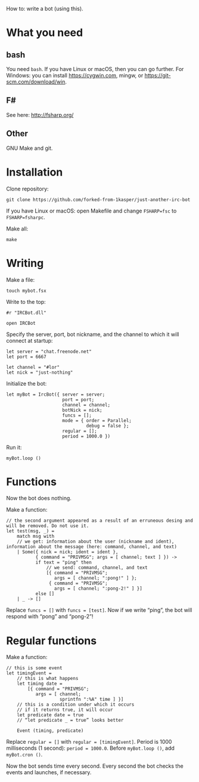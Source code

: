 How to: write a bot (using this).

# What you need

## bash

You need `bash`.
If you have Linux or macOS, then you can go further.
For Windows: you can install https://cygwin.com, mingw, or https://git-scm.com/download/win.

## F#

See here: http://fsharp.org/

## Other

GNU Make and git.

# Installation

Clone repository:
```
git clone https://github.com/forked-from-1kasper/just-another-irc-bot
```

If you have Linux or macOS: open Makefile and change `FSHARP=fsc` to `FSHARP=fsharpc`.

Make all:
```
make
```

# Writing
Make a file:
```
touch mybot.fsx
```

Write to the top:
```
#r "IRCBot.dll"

open IRCBot
```

Specify the server, port, bot nickname, and the channel to which it will connect at startup:
```
let server = "chat.freenode.net"
let port = 6667

let channel = "#lor"
let nick = "just-nothing"
```

Initialize the bot:
```
let myBot = IrcBot({ server = server;
                     port = port;
                     channel = channel;
                     botNick = nick;
                     funcs = [];
                     mode = { order = Parallel;
                              debug = false };
                     regular = [];
                     period = 1000.0 })
```

Run it:
```
myBot.loop ()
```

# Functions
Now the bot does nothing.

Make a function:
```
// the second argument appeared as a result of an erruneous desing and will be removed. Do not use it.
let test(msg, _) =
    match msg with
    // we get: information about the user (nickname and ident), information about the message (here: command, channel, and text)
    | Some({ nick = nick; ident = ident },
           { command = "PRIVMSG"; args = [ channel; text ] }) ->
           if text = "ping" then
               // we send: command, channel, and text
               [{ command = "PRIVMSG";
                  args = [ channel; ":pong!" ] };
                { command = "PRIVMSG";
                  args = [ channel; ":pong-2!" ] }]
           else []
    | _ -> []
```

Replace `funcs = []` with `funcs = [test]`.
Now if we write “ping”, the bot will respond with “pong” and “pong-2”!

# Regular functions
Make a function:

```
// this is some event
let timingEvent =
    // this is what happens
    let timing date =
        [{ command = "PRIVMSG";
           args = [ channel;
                    sprintfn ":%A" time ] }]
    // this is a condition under which it occurs
    // if it returns true, it will occur
    let predicate date = true
    // “let predicate _ = true” looks better

    Event (timing, predicate)
```

Replace `regular = []` with `regular = [timingEvent]`.
Period is 1000 milliseconds (1 second): `period = 1000.0`.
Before `myBot.loop ()`, add `myBot.cron ()`.

Now the bot sends time every second.
Every second the bot checks the events and launches, if necessary.